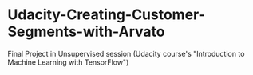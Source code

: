 # Udacity-Creating-Customer-Segments-with-Arvato
Final Project in Unsupervised session (Udacity course's "Introduction to Machine Learning with TensorFlow")
